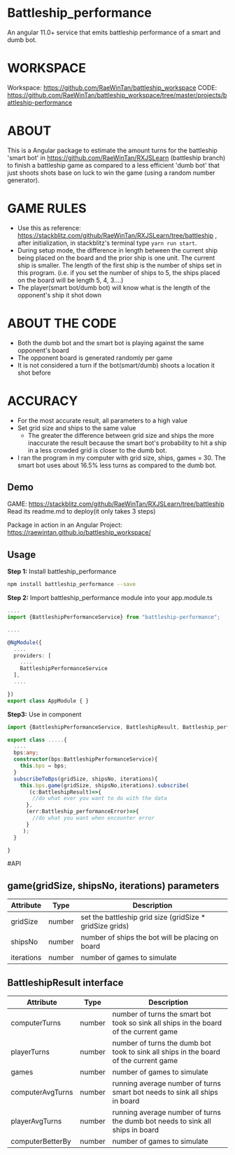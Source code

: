 

# Battleship_performance

An angular 11.0+ service that emits battleship performance of a smart and dumb bot.

# WORKSPACE

Workspace: https://github.com/RaeWinTan/battleship_workspace
CODE: https://github.com/RaeWinTan/battleship_workspace/tree/master/projects/battleship-performance

# ABOUT

This is a Angular package to estimate the amount turns for the battleship 'smart bot' in  https://github.com/RaeWinTan/RXJSLearn (battleship branch) to finish a battleship game as compared to a less efficient 'dumb bot' that just shoots shots base on luck to win the game (using a random number generator).



# GAME RULES

* Use this as reference: https://stackblitz.com/github/RaeWinTan/RXJSLearn/tree/battleship , after initialization, in stackblitz's terminal type `yarn run start`.
* During setup mode, the difference in length between the current ship being placed on the board and the prior ship is one unit. The current ship is smaller. The length of the first ship is the number of ships set in this program. (i.e. if you set the number of ships to 5, the ships placed on the board will be length 5, 4, 3....)     
* The player(smart bot/dumb bot) will know what is the length of the opponent's ship it shot down

# ABOUT THE CODE

* Both the dumb bot and the smart bot is playing against the same opponent's board
* The opponent board is generated randomly per game
* It is not considered a turn if the bot(smart/dumb) shoots a location it shot before

# ACCURACY
* For the most accurate result, all parameters to a high value
* Set grid size and ships to the same value
  * The greater the difference between grid size and ships the more inaccurate the result because the smart bot's probability to hit a ship in a less crowded grid is closer to the dumb bot.
* I ran the program in my computer with grid size, ships, games = 30. The smart bot uses about 16.5% less turns as compared to the dumb bot.

## Demo
GAME: https://stackblitz.com/github/RaeWinTan/RXJSLearn/tree/battleship Read its readme.md to deploy(it only takes 3 steps)

Package in action in an Angular Project: https://raewintan.github.io/battleship_workspace/


## Usage

**Step 1:** Install battleship_performance

```sh
npm install battleship_performance --save
```
**Step 2:** Import battleship_performance module into your app.module.ts
```ts
....
import {BattleshipPerformanceService} from "battleship-performance";

....

@NgModule({
  ....
  providers: [
    ....
    BattleshipPerformanceService  
  ],
  ....

})
export class AppModule { }
```

**Step3:** Use in component
```ts
import {BattleshipPerformanceService, BattleshipResult, Battleship_performanceError} from "battleship-performance";

export class .....{
  ....
  bps:any;
  constructor(bps:BattleshipPerformanceService){
    this.bps = bps;
  }
  subscribeToBps(gridSize, shipsNo, iterations){
    this.bps.game(gridSize, shipsNo,iterations).subscribe(
       (c:BattleshipResult)=>{
        //do what ever you want to do with the data
      },
      (err:Battleship_performanceError)=>{
        //do what you want when encounter error
      }
     );
  }

}
```

#API
## game(gridSize, shipsNo, iterations) parameters

| Attribute      | Type   | Description
|----------------|--------|------------
| gridSize | number | set the battleship grid size (gridSize * gridSize grids)
| shipsNo | number | number of ships the bot will be placing on board
| iterations | number | number of games to simulate

## BattleshipResult interface
| Attribute      | Type   | Description
|----------------|--------|------------
| computerTurns | number | number of turns the smart bot took so sink all ships in the board of the current game
| playerTurns | number | number of turns the dumb bot took to sink all ships in the board of the current game
| games | number | number of games to simulate
| computerAvgTurns | number | running average number of turns smart bot needs to sink all ships in board
| playerAvgTurns | number | running average number of turns the dumb bot needs to sink all ships in board
| computerBetterBy | number | number of games to simulate

